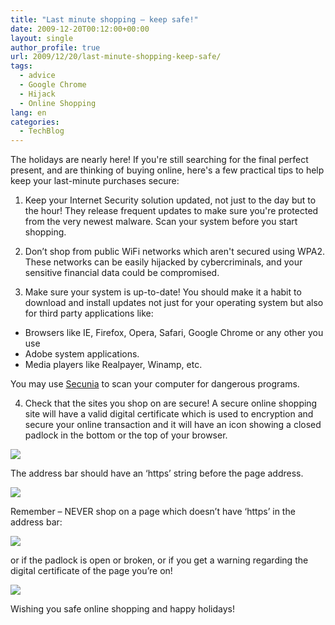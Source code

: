 ```yaml
---
title: "Last minute shopping – keep safe!"
date: 2009-12-20T00:12:00+00:00
layout: single
author_profile: true
url: 2009/12/20/last-minute-shopping-keep-safe/
tags:
  - advice
  - Google Chrome
  - Hijack
  - Online Shopping
lang: en
categories: 
  - TechBlog
---
```

The holidays are nearly here! If you're still searching for the final perfect present, and are thinking of buying online, here's a few practical tips to help keep your last-minute purchases secure:

1. Keep your Internet Security solution updated, not just to the day but to the hour! They release frequent updates to make sure you're protected from the very newest malware. Scan your system before you start shopping.

2. Don’t shop from public WiFi networks which aren't secured using WPA2. These networks can be easily hijacked by cybercriminals, and your sensitive financial data could be compromised.

3. Make sure your system is up-to-date! You should make it a habit to download and install updates not just for your operating system but also for third party applications like:

* Browsers like IE, Firefox, Opera, Safari, Google Chrome or any other you use
* Adobe system applications. 
* Media players like Realpayer, Winamp, etc.

You may use [Secunia](http://secunia.com/vulnerability_scanning/online/) to scan your computer for dangerous programs.

4. Check that the sites you shop on are secure! A secure online shopping site will have a valid digital certificate which is used to encryption and secure your online transaction and it will have an icon showing a closed padlock in the bottom or the top of your browser.

[![](http://2.bp.blogspot.com/_vaUVXcmC3OI/Sy1kZg18UbI/AAAAAAAAAcA/R2AGe85hB4Q/s640/208187958.png)](http://2.bp.blogspot.com/_vaUVXcmC3OI/Sy1kZg18UbI/AAAAAAAAAcA/R2AGe85hB4Q/s1600-h/208187958.png)

The address bar should have an ‘https’ string before the page address.

[![](http://3.bp.blogspot.com/_vaUVXcmC3OI/Sy1kY47wjJI/AAAAAAAAAb4/PGWrPkuiGMI/s640/208187957.png)](http://3.bp.blogspot.com/_vaUVXcmC3OI/Sy1kY47wjJI/AAAAAAAAAb4/PGWrPkuiGMI/s1600-h/208187957.png)

Remember – NEVER shop on a page which doesn’t have ‘https’ in the address bar:

[![](http://2.bp.blogspot.com/_vaUVXcmC3OI/Sy1kahqAV1I/AAAAAAAAAcI/fXFm5EdMdIo/s640/208187959.png)](http://2.bp.blogspot.com/_vaUVXcmC3OI/Sy1kahqAV1I/AAAAAAAAAcI/fXFm5EdMdIo/s1600-h/208187959.png)

or if the padlock is open or broken, or if you get a warning regarding the digital certificate of the page you’re on!

[![](http://3.bp.blogspot.com/_vaUVXcmC3OI/Sy1kbc3-T8I/AAAAAAAAAcQ/NasolA4B9S0/s640/208187960.jpg)](http://3.bp.blogspot.com/_vaUVXcmC3OI/Sy1kbc3-T8I/AAAAAAAAAcQ/NasolA4B9S0/s1600-h/208187960.jpg)

Wishing you safe online shopping and happy holidays!